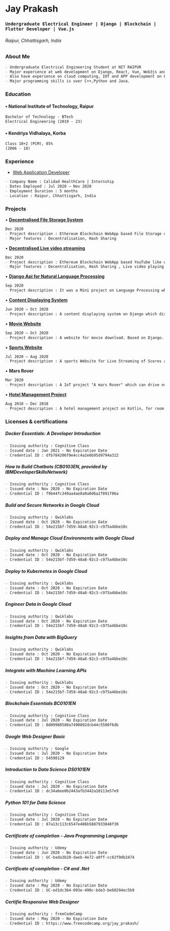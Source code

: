 # **Jay Prakash**
### `Undergraduate Electrical Engineer | Django | Blockchain | Flutter Developer | Vue.js`
###### _Raipur, Chhattisgarh, India_


### About Me

```markdown
- Undergraduate Electrical Engineering Student at NIT RAIPUR
- Major experience at web development on Django, React, Vue, Web3js and Blockchain network.
- Also have experience on cloud computing, IOT and APP development on Flutter.
- Major programming skills is over C++,Python and Java.
```

### Education

#### • National Institute of Technology, Raipur

```markdown
Bachelor of Technology - BTech
Electrical Engineering (2019 - 23)
```
#### • Kendriya Vidhalaya, Korba 

```markdown
Class 10+2 (PCM), 85%
(2006 - 18)
```

### Experience 

* [Web Application Developer](/images/0001.jpg)

```markdown
- Company Name : Calidad HealthCare | Internship
- Dates Employed : Jul 2020 – Nov 2020
- Employment Duration : 5 months
- Location : Raipur, Chhattisgarh, India
```

### Projects

• [**Decentralised File Storage System**](https://github.com/jayprakash02/Ethereum-dropbox-clone)

```markdown
Dec 2020
- Project description : Ethereum Blockchain WebApp based File Storage deployed on ganache (a fake blockchain network). 
- Major features : Decentralisation, Hash Sharing
```
• [**Decentralised Live video streaming**](https://github.com/jayprakash02/Etherum-Youtube-Clone)

```markdown
Dec 2020
- Project description : Ethereum Blockchain WebApp based YouTube like website deployed on ganache (a fake blockchain network). 
- Major features : Decentralisation, Hash Sharing , Live video playing
```
• [**Django Api for Natural Language Processing**](https://github.com/jayprakash02/CVchallenge)

```markdown
Sep 2020
- Project description : It was a Mini project on Language Processing where A Django API converting a PDF text into Json and preparing it for processing
```
• [**Content Displaying System**](https://github.com/jayprakash02/Calidad-Dashboard)

```markdown
Jun 2020 – Oct 2020
- Project description : A content displaying system on Django which displays all the calibrated data from IOT Cloud, Data should be in proper format of bargraph, piechart, as per the requirements.
```
• [**Movie Website**](https://github.com/jayprakash02/Django-MovieWebsite)

```markdown
Sep 2020 – Oct 2020
- Project description : A website for movie download. Based on Django.
```
• [**Sports Website**](https://github.com/jayprakash02/LiveSportsWebApp)

```markdown
Jul 2020 – Aug 2020
- Project description : A sports Website for Live Streaming of Scores and Bloging Also
```
• **Mars Rover**

```markdown
Mar 2020
- Project description : A IoT project "A mars Rover" which can drive over harsh surfaces and can detect the soil,air sensed parameters using sensors and can also stream video stabilized by gyroscopic and accelerometer frame
```
• [**Hotel Management Project**](https://github.com/jayprakash02/hotelmanagement)

```markdown
Aug 2018 – Dec 2018
- Project description : A hotel management project on Kotlin, for room booking and check-in check-out process
```

### Licenses & certifications

##### Docker Essentials: A Developer Introduction

```markdown
- Issuing authority : Cognitive Class
- Issued date : Jan 2021 - No Expiration Date
- Credential ID : dfb784206f0e4cc4a2e6b95d9794a322
```

##### How to Build Chatbots (CB0103EN, provided by IBMDeveloperSkillsNetwork)

```markdown
- Issuing authority : Cognitive Class
- Issued date : Nov 2020 - No Expiration Date
- Credential ID : f9b44fc349aa4ae8a0a0d6a2f891f06a
```

##### Build and Secure Networks in Google Cloud

```markdown
- Issuing authority : Qwiklabs
- Issued date : Oct 2020 - No Expiration Date
- Credential ID : 54e215bf-7d59-48a8-92c3-c975a4bbe10c
```

##### Deploy and Manage Cloud Environments with Google Cloud

```markdown
- Issuing authority : Qwiklabs
- Issued date : Oct 2020 - No Expiration Date
- Credential ID : 54e215bf-7d59-48a8-92c3-c975a4bbe10c
```

##### Deploy to Kubernetes in Google Cloud

```markdown
- Issuing authority : Qwiklabs
- Issued date : Oct 2020 - No Expiration Date
- Credential ID : 54e215bf-7d59-48a8-92c3-c975a4bbe10c
```

##### Engineer Data in Google Cloud

```markdown
- Issuing authority : Qwiklabs
- Issued date : Oct 2020 - No Expiration Date
- Credential ID : 54e215bf-7d59-48a8-92c3-c975a4bbe10c
```

##### Insights from Data with BigQuery

```markdown
- Issuing authority : Qwiklabs
- Issued date : Oct 2020 - No Expiration Date
- Credential ID : 54e215bf-7d59-48a8-92c3-c975a4bbe10c
```

##### Integrate with Machine Learning APIs

```markdown
- Issuing authority : Qwiklabs
- Issued date : Oct 2020 - No Expiration Date
- Credential ID : 54e215bf-7d59-48a8-92c3-c975a4bbe10c
```

##### Blockchain Essentials BC0101EN

```markdown
- Issuing authority : Cognitive Class
- Issued date : Jul 2020 - No Expiration Date
- Credential ID : 0d09980580a7490892dcb44c5500f6db
```

##### Google Web Designer Basic

```markdown
- Issuing authority : Google
- Issued date : Jul 2020 - No Expiration Date
- Credential ID : 54598129
```

##### Introduction to Data Science DS0101EN

```markdown
- Issuing authority : Cognitive Class
- Issued date : Jul 2020 - No Expiration Date
- Credential ID : dc34a6ee0b2443afb3442a10113e57e9
```

##### Python 101 for Data Science

```markdown
- Issuing authority : Cognitive Class
- Issued date : Jul 2020 - No Expiration Date
- Credential ID : 87a13c113c6547e486b5887933848f30
```

##### Certificate of completion - Java Programming Language

```markdown
- Issuing authority : Udemy
- Issued date : Jun 2020 - No Expiration Date
- Credential ID : UC-bada3b20-daeb-4e72-a0ff-cc82f9db2474
```

##### Certificate of completion - C# and .Net

```markdown
- Issuing authority : Udemy
- Issued date : May 2020 - No Expiration Date
- Credential ID : UC-ed1dc364-093e-490c-bde3-be60294ec5b9
```

##### Certifie Responsive Web Designer

```markdown
- Issuing authority : freeCodeCamp
- Issued date : May 2020 - No Expiration Date
- Credential ID : https://www.freecodecamp.org/jay_prakash/
```